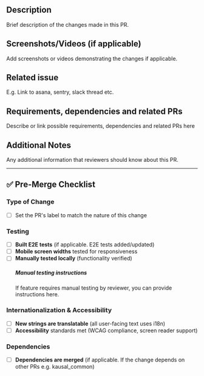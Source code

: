 ## Description

Brief description of the changes made in this PR.

## Screenshots/Videos (if applicable)

Add screenshots or videos demonstrating the changes if applicable.

## Related issue

E.g. Link to asana, sentry, slack thread etc.

## Requirements, dependencies and related PRs

Describe or link possible requirements, dependencies and related PRs here

## Additional Notes

Any additional information that reviewers should know about this PR.

---

## ✅ Pre-Merge Checklist

### Type of Change

- [ ] Set the PR's label to match the nature of this change

### Testing

- [ ] **Built E2E tests** (if applicable. E2E tests added/updated)
- [ ] **Mobile screen widths** tested for responsiveness
- [ ] **Manually tested locally** (functionality verified)
  ##### Manual testing instructions
  If feature requires manual testing by reviewer, you can provide instructions here.

### Internationalization & Accessibility

- [ ] **New strings are translatable** (all user-facing text uses i18n)
- [ ] **Accessibility** standards met (WCAG compliance, screen reader support)

### Dependencies

- [ ] **Dependencies are merged** (if applicable. If the change depends on other PRs e.g. kausal_common)
